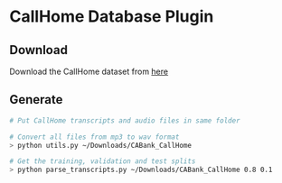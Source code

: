 # CallHome Database Plugin

## Download
Download the CallHome dataset from [here](https://talkbank.org/access/CABank/CallHome/eng.html)

## Generate
```bash
# Put CallHome transcripts and audio files in same folder

# Convert all files from mp3 to wav format
> python utils.py ~/Downloads/CABank_CallHome

# Get the training, validation and test splits
> python parse_transcripts.py ~/Downloads/CABank_CallHome 0.8 0.1
```
